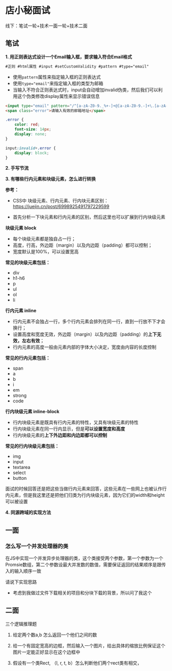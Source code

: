 # 店小秘面试

线下：笔试一轮+技术一面一轮+技术二面

## 笔试

**1. 用正则表达式设计一个Email输入框，要求输入符合Email格式**

```markdown
#正则 #html属性 #input #setCustomValidity #pattern #type="email"
```

- 使用`pattern`属性来指定输入框的正则表达式
- 使用`type="email"`来指定输入框的类型为邮箱
- 当输入不符合正则表达式时，input会自动增加invalid伪类，然后我们可以利用这个伪类修改display属性来显示错误信息


```html
<input type="email" pattern="/^[a-zA-Z0-9._%+-]+@[a-zA-Z0-9.-]+\.[a-zA-Z]{2,}$/" placeholder="请输入邮箱地址" required>
<span class="error">请输入有效的邮箱地址</span>
```

```css
.error {
    color: red;
    font-size: 14px;
    display: none;
}

input:invalid+.error {
    display: block;
}
```

**2. 手写节流**

**3. 有哪些行内元素和块级元素，怎么进行转换**

**参考：**

- CSS中 块级元素、行内元素、行内块元素区别：https://juejin.cn/post/6998925491797229599

- 首先分析一下块元素和行内元素的区别，然后这里也可以扩展到行内块级元素

**块级元素 block**
- 每个块级元素都是独自占一行；
- 高度，行高，外边距（margin）以及内边距（padding）都可以控制；
- 宽度默认是100%，可以设置宽高

**常见的块级元素包括：**
- div
- h1-h6
- p
- ul
- ol
- li

**行内元素 inline**
- 行内元素不会独占一行，多个行内元素会排列在同一行，直到一行放不下才会换行；
- 设置高度和宽度无效，外边距（margin）以及内边距（padding）的**上下无效，左右有效**；
- 行内元素的高度一般由元素内部的字体大小决定，宽度由内容的长度控制

**常见的行内元素包括：**
- span
- a
- b
- i
- em
- strong
- code

**行内块级元素 inline-block**
- 行内块级元素是既具有行内元素的特性，又具有块级元素的特性
- 行内块级元素在同一行内显示，但是**可以设置宽度和高度**
- 行内块级元素的**上下外边距和内边距都可以控制**

**常见的行内块级元素包括：**
- img
- input
- textarea
- select
- button

面试的时候回答还是把这些当做行内元素来回答，这些元素在一些网上也被认作行内元素，但是我这里还是把他们归类为行内块级元素，因为它们的width和height可以被设置


**4. 同源跨域的实现方法**


## 一面

### 怎么写一个并发处理器的类

在JS中实现一个并发异步处理器的类，这个类接受两个参数，第一个参数为一个Promsie数组，第二个参数设最大并发数的数值，需要保证返回的结果顺序是跟传入的输入顺序一致

请说下实现思路


- 考虑到我做过文件下载相关的项目和分块下载的背景，所以问了我这个

## 二面
三个逻辑推理题

1. 给定两个数a,b 怎么返回一个他们之间的数

2. 给一个有固定宽高的边框，然后输入一个图片，给出具体的缩放比例保证这个图片一定能正好显示在这个边框中

3. 假设有一个类Rect, （l, r, t, b）怎么判断他们两个rect类有相交，